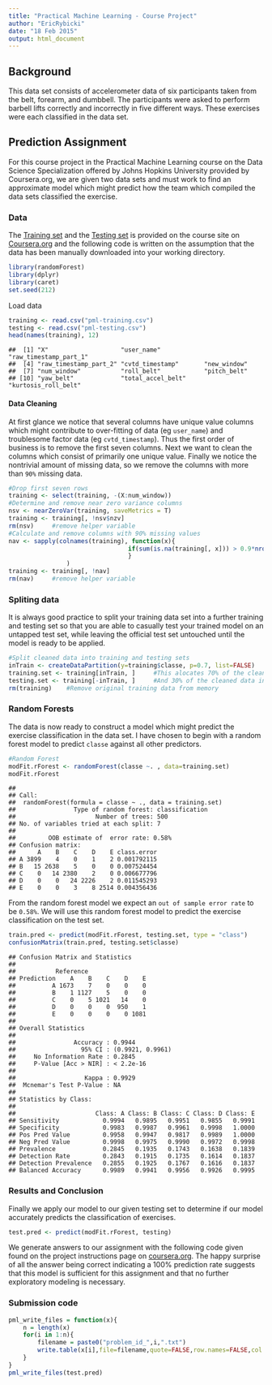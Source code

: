 ```yaml
---
title: "Practical Machine Learning - Course Project"
author: "EricRybicki"
date: "18 Feb 2015"
output: html_document
---
```

## Background
This data set consists of accelerometer data of six participants taken from the belt, forearm, and dumbbell. The participants were asked to perform barbell lifts correctly and incorrectly in five different ways. These exercises were each classified in the data set.

## Prediction Assignment
For this course project in the Practical Machine Learning course on the Data Science Specialization offered by Johns Hopkins University provided by Coursera.org, we are given two data sets and must work to find an approximate model which might predict how the team which compiled the data sets classified the exercise. 

### Data
The [Training set](https://d396qusza40orc.cloudfront.net/predmachlearn/pml-training.csv) and the [Testing set](https://d396qusza40orc.cloudfront.net/predmachlearn/pml-testing.csv) is provided on the course site on [Coursera.org](https://class.coursera.org/predmachlearn-011/human_grading/view/courses/973546/assessments/4/submissions) and the following code is written on the assumption that the data has been manually downloaded into your working directory. 


```r
library(randomForest)
library(dplyr)
library(caret)
set.seed(212)
```

Load data

```r
training <- read.csv("pml-training.csv")
testing <- read.csv("pml-testing.csv")
head(names(training), 12)
```

```
##  [1] "X"                    "user_name"            "raw_timestamp_part_1"
##  [4] "raw_timestamp_part_2" "cvtd_timestamp"       "new_window"          
##  [7] "num_window"           "roll_belt"            "pitch_belt"          
## [10] "yaw_belt"             "total_accel_belt"     "kurtosis_roll_belt"
```

#### Data Cleaning
At first glance we notice that several columns have unique value columns which might contribute to over-fitting of data (eg ```user_name```) and troublesome factor data (eg ```cvtd_timestamp```). Thus the first order of business is to remove the first seven columns. Next we want to clean the columns which consist of primarily one unique value. Finally we notice the nontrivial amount of missing data, so we remove the columns with more than ```90%``` missing data. 

```r
#Drop first seven rows
training <- select(training, -(X:num_window))
#Determine and remove near zero variance columns
nsv <- nearZeroVar(training, saveMetrics = T)
training <- training[, !nsv$nzv]
rm(nsv)     #remove helper variable
#Calculate and remove columns with 90% missing values
nav <- sapply(colnames(training), function(x){
                                 if(sum(is.na(training[, x])) > 0.9*nrow(training)){return(T)}else{return(F)}
                                 }
                )
training <- training[, !nav]
rm(nav)     #remove helper variable
```

### Spliting data
It is always good practice to split your training data set into a further training and testing set so that you are able to casually test your trained model on an untapped test set, while leaving the official test set untouched until the model is ready to be applied.

```r
#Split cleaned data into training and testing sets
inTrain <- createDataPartition(y=training$classe, p=0.7, list=FALSE)
training.set <- training[inTrain, ]     #This alocates 70% of the cleaned data into the new training set
testing.set <- training[-inTrain, ]     #And 30% of the cleaned data into our casual testing set
rm(training)    #Remove original training data from memory
```

### Random Forests
The data is now ready to construct a model which might predict the exercise classification in the data set. I have chosen to begin with a random forest model to predict ```classe``` against all other predictors. 

```r
#Random Forest
modFit.rForest <- randomForest(classe ~. , data=training.set)
modFit.rForest
```

```
## 
## Call:
##  randomForest(formula = classe ~ ., data = training.set) 
##                Type of random forest: classification
##                      Number of trees: 500
## No. of variables tried at each split: 7
## 
##         OOB estimate of  error rate: 0.58%
## Confusion matrix:
##      A    B    C    D    E class.error
## A 3899    4    0    1    2 0.001792115
## B   15 2638    5    0    0 0.007524454
## C    0   14 2380    2    0 0.006677796
## D    0    0   24 2226    2 0.011545293
## E    0    0    3    8 2514 0.004356436
```
From the random forest model we expect an ```out of sample error rate``` to be ```0.58%```.
We will use this random forest model to predict the exercise classification on the test set.

```r
train.pred <- predict(modFit.rForest, testing.set, type = "class")
confusionMatrix(train.pred, testing.set$classe)
```

```
## Confusion Matrix and Statistics
## 
##           Reference
## Prediction    A    B    C    D    E
##          A 1673    7    0    0    0
##          B    1 1127    5    0    0
##          C    0    5 1021   14    0
##          D    0    0    0  950    1
##          E    0    0    0    0 1081
## 
## Overall Statistics
##                                           
##                Accuracy : 0.9944          
##                  95% CI : (0.9921, 0.9961)
##     No Information Rate : 0.2845          
##     P-Value [Acc > NIR] : < 2.2e-16       
##                                           
##                   Kappa : 0.9929          
##  Mcnemar's Test P-Value : NA              
## 
## Statistics by Class:
## 
##                      Class: A Class: B Class: C Class: D Class: E
## Sensitivity            0.9994   0.9895   0.9951   0.9855   0.9991
## Specificity            0.9983   0.9987   0.9961   0.9998   1.0000
## Pos Pred Value         0.9958   0.9947   0.9817   0.9989   1.0000
## Neg Pred Value         0.9998   0.9975   0.9990   0.9972   0.9998
## Prevalence             0.2845   0.1935   0.1743   0.1638   0.1839
## Detection Rate         0.2843   0.1915   0.1735   0.1614   0.1837
## Detection Prevalence   0.2855   0.1925   0.1767   0.1616   0.1837
## Balanced Accuracy      0.9989   0.9941   0.9956   0.9926   0.9995
```

### Results and Conclusion
Finally we apply our model to our given testing set to determine if our model accurately predicts the classification of exercises. 

```r
test.pred <- predict(modFit.rForest, testing)
```

We generate answers to our assignment with the following code given found on the project instructions page on [coursera.org](https://class.coursera.org/predmachlearn-011/assignment/view?assignment_id=5). The happy surprise of all the answer being correct indicating a 100% prediction rate suggests that this model is sufficient for this assignment and that no further exploratory modeling is necessary. 

### Submission code

```r
pml_write_files = function(x){
    n = length(x)
    for(i in 1:n){
        filename = paste0("problem_id_",i,".txt")
        write.table(x[i],file=filename,quote=FALSE,row.names=FALSE,col.names=FALSE)
    }
}
pml_write_files(test.pred)
```
